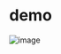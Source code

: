 # demo


![image](https://user-images.githubusercontent.com/105982108/204083847-d44c6ad1-7595-45a7-a17e-2cfc1c705884.png)

